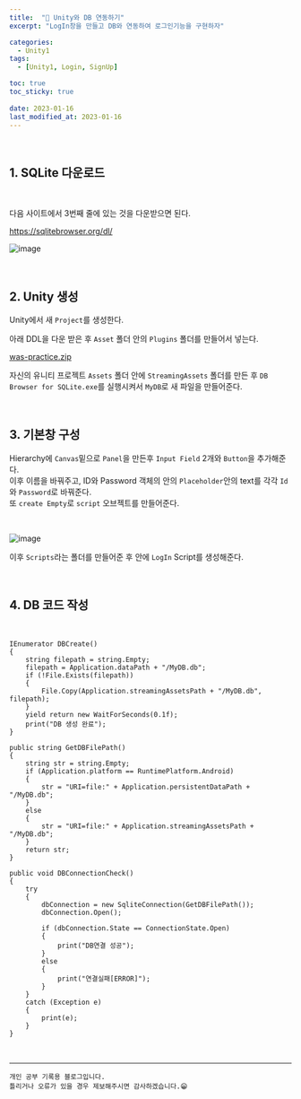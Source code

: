 ```yaml
---
title:  "📂 Unity와 DB 연동하기"
excerpt: "LogIn창을 만들고 DB와 연동하여 로그인기능을 구현하자"

categories:
  - Unity1
tags:
  - [Unity1, Login, SignUp]

toc: true
toc_sticky: true
 
date: 2023-01-16
last_modified_at: 2023-01-16
---
```


<br>

## 1. SQLite 다운로드

<br>

다음 사이트에서 3번째 줄에 있는 것을 다운받으면 된다.

https://sqlitebrowser.org/dl/

![image](https://user-images.githubusercontent.com/37824506/212581520-1cfc0647-a373-49ad-a608-2a773856cb79.png)

<br>

## 2. Unity 생성

Unity에서 새 `Project`를 생성한다.

아래 DDL을 다운 받은 후 `Asset` 폴더 안의 `Plugins` 폴더를 만들어서 넣는다.

[was-practice.zip](https://github.com/yyechan0602/yyechan0602.github.io/files/10422008/was-practice.zip)

자신의 유니티 프로젝트 `Assets` 폴더 안에 `StreamingAssets` 폴더를 만든 후 `DB Browser for SQLite.exe`를 실행시켜서 `MyDB`로 새 파일을 만들어준다.  

<br>

## 3. 기본창 구성

Hierarchy에 `Canvas`밑으로 `Panel`을 만든후 `Input Field` 2개와 `Button`을 추가해준다.  
이후 이름을 바꿔주고, ID와 Password 객체의 안의 `Placeholder`안의 text를 각각 `Id`와 `Password`로 바꿔준다.  
또 `create Empty`로 `script` 오브젝트를 만들어준다.

<br>

![image](https://user-images.githubusercontent.com/37824506/212581006-2606af06-e669-4cc9-95d5-946e11fdacd2.png)

이후 `Scripts`라는 폴더를 만들어준 후 안에 `LogIn` Script를 생성해준다.  

<br>

## 4. DB 코드 작성

<br>

    IEnumerator DBCreate()
    {
        string filepath = string.Empty;
        filepath = Application.dataPath + "/MyDB.db";
        if (!File.Exists(filepath))
        {
            File.Copy(Application.streamingAssetsPath + "/MyDB.db", filepath);
        }
        yield return new WaitForSeconds(0.1f);
        print("DB 생성 완료");
    }

    public string GetDBFilePath()
    {
        string str = string.Empty;
        if (Application.platform == RuntimePlatform.Android)
        {
            str = "URI=file:" + Application.persistentDataPath + "/MyDB.db";
        }
        else
        {
            str = "URI=file:" + Application.streamingAssetsPath + "/MyDB.db";
        }
        return str;
    }

    public void DBConnectionCheck()
    {
        try
        {
            dbConnection = new SqliteConnection(GetDBFilePath());
            dbConnection.Open();

            if (dbConnection.State == ConnectionState.Open)
            {
                print("DB연결 성공");
            }
            else
            {
                print("연결실패[ERROR]");
            }
        }
        catch (Exception e)
        {
            print(e);
        }
    }

<br>

***
    개인 공부 기록용 블로그입니다.
    틀리거나 오류가 있을 경우 제보해주시면 감사하겠습니다.😁